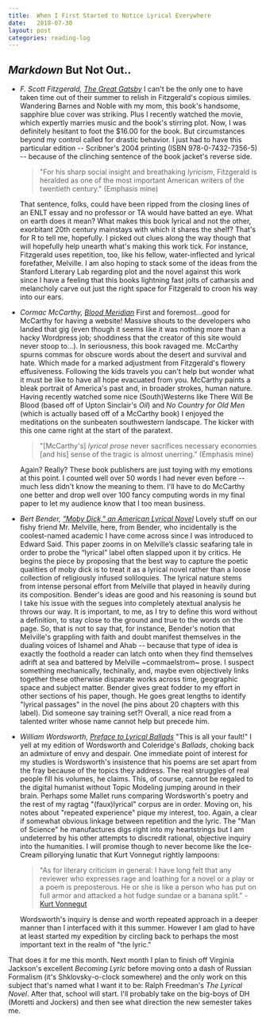 ```yaml
---
title:  When I First Started to Notice Lyrical Everywhere
date:   2018-07-30
layout: post
categories: reading-log
---
```


## *Markdown* But Not Out..

*	*F. Scott Fitzgerald, [The Great Gatsby](https://prezi.com/yqojsrkla2yj/the-great-gatsby/)*
	I can't be the only one to have taken time out of their summer to relish in Fitzgerald's copious similes. Wandering Barnes and Noble with my mom, this book's handsome, sapphire blue cover was striking. Plus I recently watched the movie, which expertly marries music and the book's stirring plot. Now, I was definitely hesitant to foot the $16.00 for the book. But circumstances beyond my control called for drastic behavior. I just had to have this particular edition -- Scribner's 2004 printing (ISBN 978-0-7432-7356-5) -- because of the clinching sentence of the book jacket's reverse side. 
	>"For his sharp social insight and breathaking *lyricism*, Fitzgerald is heralded as one of the most important American writers of the twentieth century." (Emphasis mine)
	
	That sentence, folks, could have been ripped from the closing lines of an ENLT essay and no professor or TA would have batted an eye. What on earth does it mean? What makes this book lyrical and not the other, exorbitant 20th century mainstays with which it shares the shelf? That's for R to tell me, hopefully. I picked out clues along the way though that will hopefully help unearth what's making this work tick. For instance, Fitzgerald uses repetition, too, like his fellow, water-inflected and lyrical forefather, Melville. I am also hoping to stack some of the ideas from the Stanford Literary Lab regarding plot and the novel against this work since I have a feeling that this books lightning fast jolts of catharsis and melancholy carve out just the right space for Fitzgerald to croon his way into our ears.
*	*Cormac McCarthy, [Blood Meridian](https://www.cormacmccarthy.com/works/blood-meridian/)*
	First and foremost...good for McCarthy for having a website! Massive shouts to the developers who landed that gig (even though it seems like it was nothing more than a hacky Wordpress job; shoddiness that the creator of this site would never stoop to...). In seriousness, this book ravaged me. McCarthy spurns commas for obscure words about the desert and survival and hate. Which made for a marked adjustment from Fitzgerald's flowery effusiveness. Following the kids travels you can't help but wonder what it must be like to have all hope evacuated from you. McCarthy paints a bleak portrait of America's past and, in broader strokes, human nature. Having recently watched some nice (South)Westerns like There Will Be Blood (based off of Upton Sinclair's *Oil*) and *No Country for Old Men* (which is actually based off of a McCarthy book) I enjoyed the meditations on the sunbeaten southwestern landscape. The kicker with this one came right at the start of the paratext.
	>"[McCarthy's] *lyrical prose* never sacrifices necessary economies [and his] sense of the tragic is almost unerring." (Emphasis mine)

	Again? Really? These book publishers are just toying with my emotions at this point. I counted well over 50 words I had never even before -- much less didn't know the meaning to them. I'll have to do McCarthy one better and drop well over 100 fancy computing words in my final paper to let my audience know that I too mean business.
*	*Bert Bender, ["Moby Dick," an American Lyrical Novel](www.jstor.org/stable/25745908)*
	Lovely stuff on our fishy friend Mr. Melville, here, from Bender, who incidentally is the coolest-named academic I have come across since I was introduced to Edward Said. This paper zooms in on Melville’s classic seafaring tale in order to probe the “lyrical” label often slapped upon it by critics. He begins the piece by proposing that the best way to capture the poetic qualities of moby dick is to treat it as a lyrical novel rather than a loose collection of religiously infused soliloquies. The lyrical nature stems from intense personal effort from Melville that played in heavily during its composition. Bender's ideas are good and his reasoning is sound but I take his issue with the segues into completely atextual analysis he throws our way. It is important, to me, as I try to define this word without a definition, to stay close to the ground and true to the words on the page. So, that is not to say that, for instance, Bender's notion that Melville's grappling with faith and doubt manifest themselves in the dualing voices of Ishamel and Ahab -- because that type of idea is exactly the foothold a reader can latch onto when they find themselves adrift at sea and battered by Melville ~commaelstrom~ prose. I suspect something mechanically, techinally, and, maybe even objectively links together these otherwise disparate works across time, geographic space and subject matter. Bender gives great fodder to my effort in other sections of his paper, though. He goes great lengths to identify "lyrical passages" in the novel (he pins about 20 chapters with this label). Did someone say training set?! Overall, a nice read from a talented writer whose name cannot help but precede him.
*	*William Wordsworth, [Preface to Lyrical Ballads](https://www.bartleby.com/39/36.html)*
	"This is all your fault!" I yell at my edition of Wordsworth and Coleridge's *Ballads*, choking back an admixture of envy and despair. One immediate point of interest for my studies is Wordsworth's insistence that his poems are set apart from the fray because of the topics they address. The real struggles of real people fill his volumes, he claims. This, of course, cannot be regaled to the digital humanist without Topic Modeling jumping around in their brain. Perhaps some Mallet runs comparing Wordsworth's poetry and the rest of my ragtag "(faux)lyrical" corpus are in order. Moving on, his notes about "repeated experience" pique my interest, too. Again, a clear if somewhat obvious linkage between repetition and the lyric. The "Man of Science" he manufactures digs right into my heartstrings but I am undeterred by his other attempts to discredit rational, objective inquiry into the humanities. I will promise though to never become like the Ice-Cream pillorying lunatic that Kurt Vonnegut rightly lampoons:
	>"As for literary criticism in general: I have long felt that any reviewer who expresses rage and loathing for a novel or a play or a poem is preposterous. He or she is like a person who has put on full armor and attacked a hot fudge sundae or a banana split." - [Kurt Vonnegut](https://www.goodreads.com/quotes/26979-as-for-literary-criticism-in-general-i-have-long-felt)

	Wordsworth's inquiry is dense and worth repeated approach in a deeper manner than I interfaced with it this summer. However I am glad to have at least started my expedition by circling back to perhaps the most important text in the realm of "the lyric." 

That does it for me this month. Next month I plan to finish off Virginia Jackson's excellent *Becoming Lyric* before moving onto a dash of Russian Formalism (it's Shklovsky-o-clock somewhere) and the only work on this subject that's named what I want it to be: Ralph Freedman's *The Lyrical Novel*. After that, school will start. I'll probably take on the big-boys of DH (Moretti and Jockers) and then see what direction the new semester takes me. 

